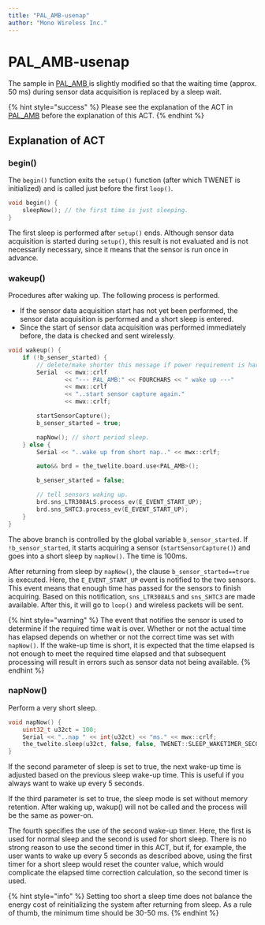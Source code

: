```yaml
---
title: "PAL_AMB-usenap"
author: "Mono Wireless Inc."
---
```

# PAL\_AMB-usenap

The sample in [PAL\_AMB ](pal\_amb.md) is slightly modified so that the waiting time (approx. 50 ms) during sensor data acquisition is replaced by a sleep wait.

{% hint style="success" %}
Please see the explanation of the ACT in [PAL\_AMB](pal\_amb.md) before the explanation of this ACT.
{% endhint %}

## Explanation of ACT

### begin()

The `begin()` function exits the `setup()` function (after which TWENET is initialized) and is called just before the first `loop()`.

```cpp
void begin() {
	sleepNow(); // the first time is just sleeping.
}
```

The first sleep is performed after `setup()` ends. Although sensor data acquisition is started during `setup()`, this result is not evaluated and is not necessarily necessary, since it means that the sensor is run once in advance.


### wakeup()

Procedures after waking up. The following process is performed.

* If the sensor data acquisition start has not yet been performed, the sensor data acquisition is performed and a short sleep is entered.
* Since the start of sensor data acquisition was performed immediately before, the data is checked and sent wirelessly.

```cpp
void wakeup() {
	if (!b_senser_started) {
		// delete/make shorter this message if power requirement is harder.	
		Serial	<< mwx::crlf
				<< "--- PAL_AMB:" << FOURCHARS << " wake up ---"
				<< mwx::crlf
				<< "..start sensor capture again."
				<< mwx::crlf;

		startSensorCapture();
		b_senser_started = true;

		napNow(); // short period sleep.
	} else {
		Serial << "..wake up from short nap.." << mwx::crlf;

		auto&& brd = the_twelite.board.use<PAL_AMB>();

		b_senser_started = false;

		// tell sensors waking up.
		brd.sns_LTR308ALS.process_ev(E_EVENT_START_UP);
		brd.sns_SHTC3.process_ev(E_EVENT_START_UP);
	}
}
```

The above branch is controlled by the global variable `b_sensor_started`. If `!b_sensor_started`, it starts acquiring a sensor (`startSensorCapture()`) and goes into a short sleep by `napNow()`. The time is 100ms.

After returning from sleep by `napNow()`, the clause `b_sensor_started==true` is executed. Here, the `E_EVENT_START_UP` event is notified to the two sensors. This event means that enough time has passed for the sensors to finish acquiring. Based on this notification, `sns_LTR308ALS` and `sns_SHTC3` are made available. After this, it will go to `loop()` and wireless packets will be sent.

{% hint style="warning" %}
The event that notifies the sensor is used to determine if the required time wait is over. Whether or not the actual time has elapsed depends on whether or not the correct time was set with `napNow()`. If the wake-up time is short, it is expected that the time elapsed is not enough to meet the required time elapsed and that subsequent processing will result in errors such as sensor data not being available.
{% endhint %}



### napNow()

Perform a very short sleep.

```cpp
void napNow() {
	uint32_t u32ct = 100;
	Serial << "..nap " << int(u32ct) << "ms." << mwx::crlf;
	the_twelite.sleep(u32ct, false, false, TWENET::SLEEP_WAKETIMER_SECONDARY);
}
```

If the second parameter of sleep is set to true, the next wake-up time is adjusted based on the previous sleep wake-up time. This is useful if you always want to wake up every 5 seconds.

If the third parameter is set to true, the sleep mode is set without memory retention. After waking up, wakup() will not be called and the process will be the same as power-on.

The fourth specifies the use of the second wake-up timer. Here, the first is used for normal sleep and the second is used for short sleep. There is no strong reason to use the second timer in this ACT, but if, for example, the user wants to wake up every 5 seconds as described above, using the first timer for a short sleep would reset the counter value, which would complicate the elapsed time correction calculation, so the second timer is used.

{% hint style="info" %}
Setting too short a sleep time does not balance the energy cost of reinitializing the system after returning from sleep. As a rule of thumb, the minimum time should be 30-50 ms.
{% endhint %}



